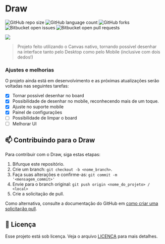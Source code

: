 # Draw

![GitHub repo size](https://img.shields.io/github/repo-size/phedrakeson/draw?style=for-the-badge)
![GitHub language count](https://img.shields.io/github/languages/count/phedrakeson/draw?style=for-the-badge)
![GitHub forks](https://img.shields.io/github/forks/phedrakeson/draw?style=for-the-badge)
![Bitbucket open issues](https://img.shields.io/bitbucket/issues/phedrakeson/draw?style=for-the-badge)
![Bitbucket open pull requests](https://img.shields.io/bitbucket/pr-raw/phedrakeson/draw?style=for-the-badge)

![](https://i.gyazo.com/17a81def62ce3f4b8ca4ae48cc639606.png)

> Projeto feito utilizando o Canvas nativo, tornando possível desenhar na interface tanto pelo Desktop como pelo Mobile (inclusive com dois dedos!)

### Ajustes e melhorias

O projeto ainda está em desenvolvimento e as próximas atualizações serão voltadas nas seguintes tarefas:

- [x] Tornar possível desenhar no board
- [x] Possibilidade de desenhar no mobile, reconhecendo mais de um toque.
- [x] Ajuste no suporte mobile
- [x] Painel de configurações
- [ ] Possibilidade de limpar o board
- [ ] Melhorar UI

## 📫 Contribuindo para o Draw

Para contribuir com o Draw, siga estas etapas:

1. Bifurque este repositório.
2. Crie um branch: `git checkout -b <nome_branch>`.
3. Faça suas alterações e confirme-as: `git commit -m '<mensagem_commit>'`
4. Envie para o branch original: `git push origin <nome_do_projeto> / <local>`
5. Crie a solicitação de pull.

Como alternativa, consulte a documentação do GitHub em [como criar uma solicitação pull](https://help.github.com/en/github/collaborating-with-issues-and-pull-requests/creating-a-pull-request).


## 📝 Licença

Esse projeto está sob licença. Veja o arquivo [LICENÇA](LICENSE.md) para mais detalhes.
